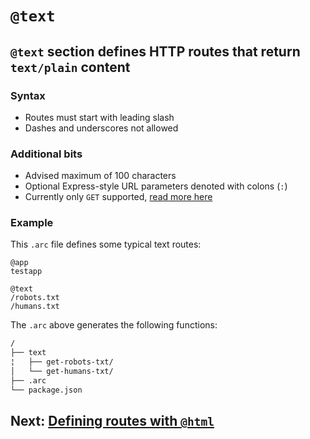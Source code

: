 # `@text`

## `@text` section defines HTTP routes that return `text/plain` content

### Syntax

- Routes must start with leading slash
- Dashes and underscores not allowed

### Additional bits

- Advised maximum of 100 characters
- Optional Express-style URL parameters denoted with colons (`:`)
- Currently only `GET` supported, [read more here](/intro/limits)

### Example

This `.arc` file defines some typical text routes:

```arc
@app
testapp

@text
/robots.txt
/humans.txt
```

The `.arc` above generates the following functions:

```bash
/
├── text
¦   ├── get-robots-txt/
│   └── get-humans-txt/
├── .arc
└── package.json
```

## Next: [Defining routes with `@html`](/reference/html)
